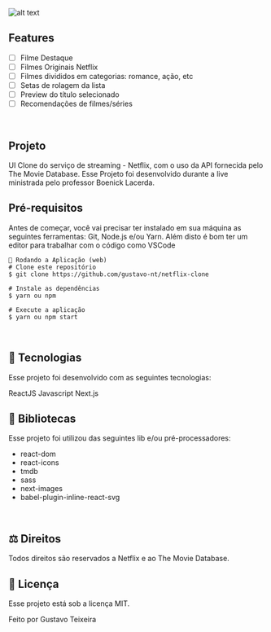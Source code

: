 ![alt text](https://logodownload.org/wp-content/uploads/2014/10/netflix-logo-5.png)

## Features
 - [ ] Filme Destaque
 - [ ] Filmes Originais Netflix
 - [ ] Filmes divididos em categorias: romance, ação, etc
 - [ ] Setas de rolagem da lista
 - [ ] Preview do título selecionado
 - [ ] Recomendações de filmes/séries
</br>

 ## Projeto
UI Clone do serviço de streaming - Netflix, com o uso da API fornecida pelo The Movie Database. Esse Projeto foi desenvolvido durante a live ministrada pelo professor Boenick Lacerda.
</br>

## Pré-requisitos
Antes de começar, você vai precisar ter instalado em sua máquina as seguintes ferramentas: Git, Node.js e/ou Yarn. Além disto é bom ter um editor para trabalhar com o código como VSCode
</br>

```
📗 Rodando a Aplicação (web)
# Clone este repositório
$ git clone https://github.com/gustavo-nt/netflix-clone

# Instale as dependências
$ yarn ou npm

# Execute a aplicação
$ yarn ou npm start
```
</br>

## 🚀 Tecnologias
Esse projeto foi desenvolvido com as seguintes tecnologias:

ReactJS
Javascript
Next.js
</br>

## 📕 Bibliotecas
Esse projeto foi utilizou das seguintes lib e/ou pré-processadores:

* react-dom
* react-icons
* tmdb
* sass
* next-images
* babel-plugin-inline-react-svg
</br>

## ⚖ Direitos
Todos direitos são reservados a Netflix e ao The Movie Database.
</br>

## 📝 Licença
Esse projeto está sob a licença MIT.
</br>

Feito por Gustavo Teixeira

